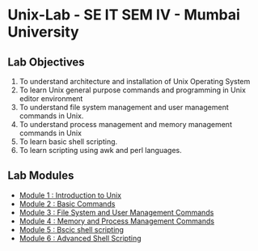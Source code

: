 # Unix-Lab - SE IT SEM IV - Mumbai University 


## Lab Objectives

1. To understand architecture and installation of Unix Operating System
2. To learn Unix general purpose commands and programming in Unix editor environment
3. To understand file system management and user management commands in Unix.
4. To understand process management and memory management commands in Unix
5. To learn basic shell scripting.
6. To learn scripting using awk and perl languages.


## Lab Modules 

+ [Module 1 : Introduction to Unix](module1.md)
+ [Module 2 : Basic Commands](module2.md)
+ [Module 3 : File System and User Management Commands](module3.md)
+ [Module 4 : Memory and Process Management Commands ](module4.md)
+ [Module 5 : Bscic shell scripting ](module5.md)
+ [Module 6 : Advanced Shell Scripting ](module6.md)

